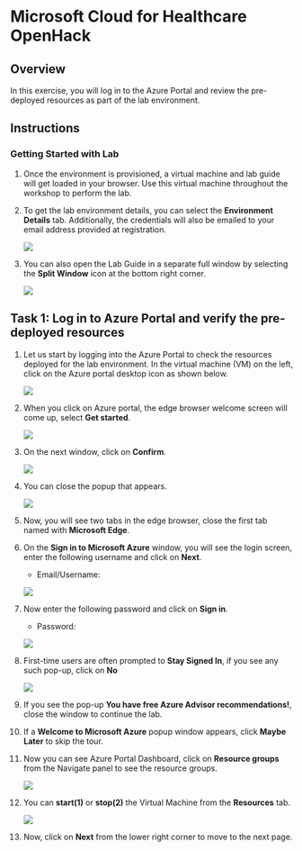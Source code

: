 # Microsoft Cloud for Healthcare OpenHack

## Overview

In this exercise, you will log in to the Azure Portal and review the pre-deployed resources as part of the lab environment.

## Instructions

### Getting Started with Lab

1. Once the environment is provisioned, a virtual machine and lab guide will get loaded in your browser. Use this virtual machine throughout the workshop to perform the lab.

   
1. To get the lab environment details, you can select the **Environment Details** tab. Additionally, the credentials will also be emailed to your email address provided at registration.

   ![](./images/Wth-01.png)
    
1. You can also open the Lab Guide in a separate full window by selecting the **Split Window** icon at the bottom right corner.

   ![](./images/Wth-02.png) 

## Task 1: Log in to Azure Portal and verify the pre-deployed resources

1. Let us start by logging into the Azure Portal to check the resources deployed for the lab environment. In the virtual machine (VM) on the left, click on the Azure portal desktop icon as shown below.

   ![](./images/windows1.png)
   
1. When you click on Azure portal, the edge browser welcome screen will come up, select **Get started**.

   ![](./images/getstarted.png)
   
1. On the next window, click on **Confirm**.

   ![](./images/tabpage.png)
   
1. You can close the popup that appears.

   ![](./images/withoutsi.png)
   
1. Now, you will see two tabs in the edge browser, close the first tab named with **Microsoft Edge**.

1. On the **Sign in to Microsoft Azure** window, you will see the login screen, enter the following username and click on **Next**.

   * Email/Username: <inject key="AzureAdUserEmail"></inject>

   ![](./images/M2-Ex1-portalsignin-1.png)

1. Now enter the following password and click on **Sign in**. 

   * Password: <inject key="AzureAdUserPassword"></inject>
   
   ![](./images/M2-Ex1-portalsignin-2.png)

1. First-time users are often prompted to **Stay Signed In**, if you see any such pop-up, click on **No**

   ![](./images/M2-Ex1-portalsignin-3.png)

1. If you see the pop-up **You have free Azure Advisor recommendations!**, close the window to continue the lab.

1. If a **Welcome to Microsoft Azure** popup window appears, click **Maybe Later** to skip the tour.

1. Now you can see Azure Portal Dashboard, click on **Resource groups** from the Navigate panel to see the resource groups.

   ![](./images/RG1.png)
   
1. You can **start(1)** or **stop(2)** the Virtual Machine from the **Resources** tab.

   ![](./images/Resources.png)

1. Now, click on **Next** from the lower right corner to move to the next page.
